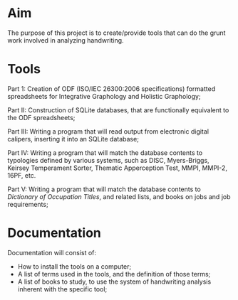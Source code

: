 # Aim #

The purpose of this project is to create/provide tools that can do the grunt work involved in analyzing handwriting.

# Tools #

Part 1: Creation of ODF (ISO/IEC 26300:2006 specifications) formatted spreadsheets for Integrative Graphology and Holistic Graphology;

Part II: Construction of SQLite databases, that are functionally equivalent to the ODF spreadsheets;

Part III: Writing a program that will read output from electronic digital calipers, inserting it into an SQLite database;

Part IV: Writing a program that will match the database contents to typologies defined by various systems, such as DISC, Myers-Briggs, Keirsey Temperament Sorter, Thematic Apperception Test, MMPI, MMPI-2, 16PF, etc.

Part V:  Writing a program that will match the database contents to _Dictionary of Occupation Titles_, and related lists, and books on jobs and job requirements;

# Documentation #

Documentation will consist of:

  * How to install the tools on a computer;
  * A list of terms used in the tools, and the definition of those terms;
  * A list of books to study, to use the system of handwriting analysis inherent with the specific tool;